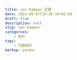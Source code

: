 ```yaml
---
title: van Kampen 定理
date: 2023-09-07T18:36:26+02:00
draft: true
description: null
slug: van-kampen
categories:
    - 拓扑
tags:
    - 代数拓扑
markup: pandoc
---
```


